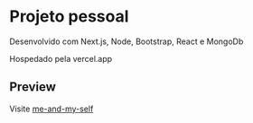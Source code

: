 # Projeto pessoal
Desenvolvido com Next.js, Node, Bootstrap, React e MongoDb

Hospedado pela vercel.app

## Preview

Visite [me-and-my-self](https://me-and-my-self-n0e86hvhd-iraeborn.vercel.app/)

